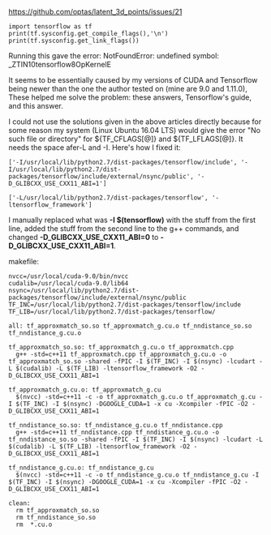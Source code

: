 https://github.com/optas/latent_3d_points/issues/21


    import tensorflow as tf
    print(tf.sysconfig.get_compile_flags(),'\n')
    print(tf.sysconfig.get_link_flags())

Running this gave the error: NotFoundError: undefined symbol: _ZTIN10tensorflow8OpKernelE

It seems to be essentially caused by my versions of CUDA and Tensorflow being newer than the one the author tested on (mine are 9.0 and 1.11.0), These helped me solve the problem: these answers, Tensorflow's guide, and this answer.

I could not use the solutions given in the above articles directly because for some reason my system (Linux Ubuntu 16.04 LTS) would give the error "No such file or directory" for ${TF_CFLAGS[@]} and ${TF_LFLAGS[@]}. It needs the space afer-L and -I. Here's how I fixed it:

    ['-I/usr/local/lib/python2.7/dist-packages/tensorflow/include', '-I/usr/local/lib/python2.7/dist-packages/tensorflow/include/external/nsync/public', '-D_GLIBCXX_USE_CXX11_ABI=1'] 

    ['-L/usr/local/lib/python2.7/dist-packages/tensorflow', '-ltensorflow_framework']
    

I manually replaced what was **-I $(tensorflow)** with the stuff from the first line, added the stuff from the second line to the g++ commands, and changed **-D_GLIBCXX_USE_CXX11_ABI=0** to **-D_GLIBCXX_USE_CXX11_ABI=1**.

makefile:

    nvcc=/usr/local/cuda-9.0/bin/nvcc
    cudalib=/usr/local/cuda-9.0/lib64
    nsync=/usr/local/lib/python2.7/dist-packages/tensorflow/include/external/nsync/public
    TF_INC=/usr/local/lib/python2.7/dist-packages/tensorflow/include
    TF_LIB=/usr/local/lib/python2.7/dist-packages/tensorflow/

    all: tf_approxmatch_so.so tf_approxmatch_g.cu.o tf_nndistance_so.so tf_nndistance_g.cu.o

    tf_approxmatch_so.so: tf_approxmatch_g.cu.o tf_approxmatch.cpp
      g++ -std=c++11 tf_approxmatch.cpp tf_approxmatch_g.cu.o -o tf_approxmatch_so.so -shared -fPIC -I $(TF_INC) -I $(nsync) -lcudart -L $(cudalib) -L $(TF_LIB) -ltensorflow_framework -O2 -D_GLIBCXX_USE_CXX11_ABI=1

    tf_approxmatch_g.cu.o: tf_approxmatch_g.cu
      $(nvcc) -std=c++11 -c -o tf_approxmatch_g.cu.o tf_approxmatch_g.cu -I $(TF_INC) -I $(nsync) -DGOOGLE_CUDA=1 -x cu -Xcompiler -fPIC -O2 -D_GLIBCXX_USE_CXX11_ABI=1

    tf_nndistance_so.so: tf_nndistance_g.cu.o tf_nndistance.cpp
      g++ -std=c++11 tf_nndistance.cpp tf_nndistance_g.cu.o -o tf_nndistance_so.so -shared -fPIC -I $(TF_INC) -I $(nsync) -lcudart -L $(cudalib) -L $(TF_LIB) -ltensorflow_framework -O2 -D_GLIBCXX_USE_CXX11_ABI=1

    tf_nndistance_g.cu.o: tf_nndistance_g.cu
      $(nvcc) -std=c++11 -c -o tf_nndistance_g.cu.o tf_nndistance_g.cu -I $(TF_INC) -I $(nsync) -DGOOGLE_CUDA=1 -x cu -Xcompiler -fPIC -O2 -D_GLIBCXX_USE_CXX11_ABI=1

    clean:
      rm tf_approxmatch_so.so
      rm tf_nndistance_so.so
      rm  *.cu.o 
